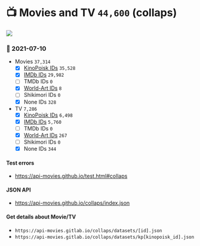 # :tv: Movies and TV `44,600` (collaps)

<a href="https://API-Movies.github.io"><img src="https://API-Movies.github.io/banner.png?cache"></a>

### :date: 2021-07-10
- Movies `37,314`
  - [x] <a href="https://API-Movies.github.io/collaps/movie_kinopoisk_ids.json">KinoPoisk IDs</a> `35,528`
  - [x] <a href="https://API-Movies.github.io/collaps/movie_imdb_ids.json">IMDb IDs</a> `29,982`
  - [ ] TMDb IDs `0`
  - [x] <a href="https://API-Movies.github.io/collaps/movie_world_art_ids.json">World-Art IDs</a> `8`
  - [ ] Shikimori IDs `0`
  - [x] None IDs `328`
- TV `7,286`
  - [x] <a href="https://API-Movies.github.io/collaps/tv_kinopoisk_ids.json">KinoPoisk IDs</a> `6,498`
  - [x] <a href="https://API-Movies.github.io/collaps/tv_imdb_ids.json">IMDb IDs</a> `5,760`
  - [ ] TMDb IDs `0`
  - [x] <a href="https://API-Movies.github.io/collaps/tv_world_art_ids.json">World-Art IDs</a> `267`
  - [ ] Shikimori IDs `0`
  - [x] None IDs `344`
#### Test errors
- <a href='https://api-movies.github.io/test.html#collaps'>https://api-movies.github.io/test.html#collaps</a>
#### JSON API
- <a href='https://api-movies.github.io/collaps/index.json'>https://api-movies.github.io/collaps/index.json</a>
#### Get details about Movie/TV
- `https://api-movies.gitlab.io/collaps/datasets/[id].json`
- `https://api-movies.gitlab.io/collaps/datasets/kp[kinopoisk_id].json`
